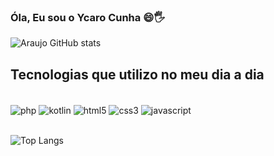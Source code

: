 ### Óla, Eu sou o Ycaro Cunha 😄🖐️

![Araujo GitHub stats](https://github-readme-stats.vercel.app/api?username=YcaroArj&show_icons=true&theme=github_dark)

## Tecnologias que utilizo no meu dia a dia

<div style="display: inline_block"><br/>
    <img align="center" alt="php" src="https://img.shields.io/badge/PHP-777BB4?style=for-the-badge&logo=php&logoColor=white">
    <img align="center" alt="kotlin" src="https://img.shields.io/badge/Kotlin-0095D5?&style=for-the-badge&logo=kotlin&logoColor=white">
    <img align="center" alt="html5" src="https://img.shields.io/badge/HTML5-E34F26?style=for-the-badge&logo=html5&logoColor=white">
    <img align="center" alt="css3" src="https://img.shields.io/badge/CSS3-1572B6?style=for-the-badge&logo=css3&logoColor=white">
    <img align="center" alt="javascript" src="https://img.shields.io/badge/JavaScript-F7DF1E?style=for-the-badge&logo=javascript&logoColor=black">
</div><br/>

![Top Langs](https://github-readme-stats.vercel.app/api/top-langs/?username=YcaroArj&hide=javascript,html)
